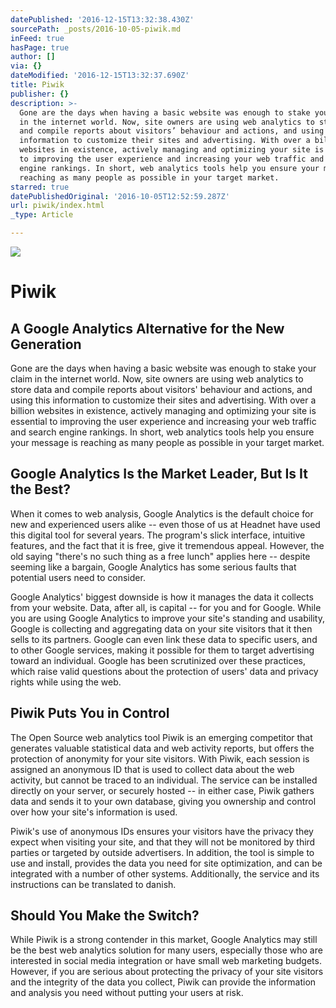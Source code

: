 ```yaml
---
datePublished: '2016-12-15T13:32:38.430Z'
sourcePath: _posts/2016-10-05-piwik.md
inFeed: true
hasPage: true
author: []
via: {}
dateModified: '2016-12-15T13:32:37.690Z'
title: Piwik
publisher: {}
description: >-
  Gone are the days when having a basic website was enough to stake your claim
  in the internet world. Now, site owners are using web analytics to store data
  and compile reports about visitors’ behaviour and actions, and using this
  information to customize their sites and advertising. With over a billion
  websites in existence, actively managing and optimizing your site is essential
  to improving the user experience and increasing your web traffic and search
  engine rankings. In short, web analytics tools help you ensure your message is
  reaching as many people as possible in your target market.
starred: true
datePublishedOriginal: '2016-10-05T12:52:59.287Z'
url: piwik/index.html
_type: Article

---
```

![](https://the-grid-user-content.s3-us-west-2.amazonaws.com/5b479bf4-4c9b-4fff-9064-a0d70ce887a2.jpg)

# Piwik

## A Google Analytics Alternative for the New Generation

Gone are the days when having a basic website was enough to stake your claim in the internet world. Now, site owners are using web analytics to store data and compile reports about visitors' behaviour and actions, and using this information to customize their sites and advertising. With over a billion websites in existence, actively managing and optimizing your site is essential to improving the user experience and increasing your web traffic and search engine rankings. In short, web analytics tools help you ensure your message is reaching as many people as possible in your target market.

## Google Analytics Is the Market Leader, But Is It the Best?

When it comes to web analysis, Google Analytics is the default choice for new and experienced users alike -- even those of us at Headnet have used this digital tool for several years. The program's slick interface, intuitive features, and the fact that it is free, give it tremendous appeal. However, the old saying "there's no such thing as a free lunch" applies here -- despite seeming like a bargain, Google Analytics has some serious faults that potential users need to consider.

Google Analytics' biggest downside is how it manages the data it collects from your website. Data, after all, is capital -- for you and for Google. While you are using Google Analytics to improve your site's standing and usability, Google is collecting and aggregating data on your site visitors that it then sells to its partners. Google can even link these data to specific users, and to other Google services, making it possible for them to target advertising toward an individual. Google has been scrutinized over these practices, which raise valid questions about the protection of users' data and privacy rights while using the web.

## Piwik Puts You in Control

The Open Source web analytics tool Piwik is an emerging competitor that generates valuable statistical data and web activity reports, but offers the protection of anonymity for your site visitors. With Piwik, each session is assigned an anonymous ID that is used to collect data about the web activity, but cannot be traced to an individual. The service can be installed directly on your server, or securely hosted -- in either case, Piwik gathers data and sends it to your own database, giving you ownership and control over how your site's information is used.

Piwik's use of anonymous IDs ensures your visitors have the privacy they expect when visiting your site, and that they will not be monitored by third parties or targeted by outside advertisers. In addition, the tool is simple to use and install, provides the data you need for site optimization, and can be integrated with a number of other systems. Additionally, the service and its instructions can be translated to danish.

## Should You Make the Switch?

While Piwik is a strong contender in this market, Google Analytics may still be the best web analytics solution for many users, especially those who are interested in social media integration or have small web marketing budgets. However, if you are serious about protecting the privacy of your site visitors and the integrity of the data you collect, Piwik can provide the information and analysis you need without putting your users at risk.